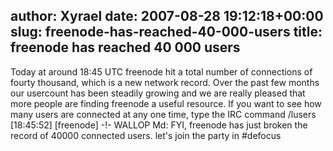 author: Xyrael
date: 2007-08-28 19:12:18+00:00
slug: freenode-has-reached-40-000-users
title: freenode has reached 40 000 users
---

Today at around 18:45 UTC freenode hit a total number of connections of fourty thousand, which is a new network record. Over the past few months our usercount has been steadily growing and we are really pleased that more people are finding freenode a useful resource. If you want to see how many users are connected at any one time, type the IRC command /lusers
[18:45:52] [freenode] -!- WALLOP Md:  FYI, freenode has just broken the record of 40000 connected users. let's join the party in #defocus
